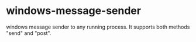 # windows-message-sender
windows message sender to any running process. It supports both methods "send" and "post".
